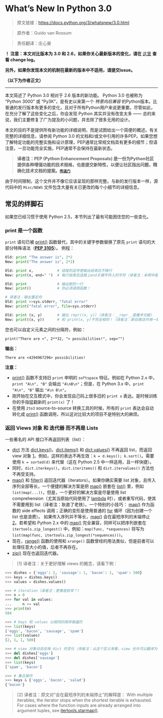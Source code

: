 # What’s New In Python 3.0

> 原文链接：https://docs.python.org/3/whatsnew/3.0.html

>   原作者：Guido van Rossum

> 责任翻译：庄心昊

__！ 注意：本文对比版本为 3.0 和 2.6，如果你关心最新版本的变化，请在__ [这里](https://docs.python.org/3/whatsnew/changelog.html#changelog) __查看 change log。__

__另外，如果你发现本文的机制在最新的版本中不适用，请提交issue。__

__（以下为作者正文）__

---

本文简述了 Python 3.0 相对于 2.6 版本的新功能。 Python 3.0 也被称为 “Python 3000” 或 “Py3K”，是有史以来第一个 _特意向后兼容_ 的Python版本。比普通的发行版本有更多的变化，且对于所有Python用户来说更重要。尽管如此，在充分了解了这些变化之后，你会发现 Python 其实并没有改变太多 —— 总的来说，我们主要修复了广为提及的小问题，并去除了很多无用的设计。

本文的目的不是提供所有新功能的详细说明，而是试图给出一个简便的概述。有关完整的详细信息，请参阅 Python 3.0 的文档和/或文中引用的许多PEP。如果您想了解特定功能的完整实施和设计原理，PEP通常比常规文档具有更多的细节；但请注意，一旦功能完全实施，PEP通常不会保持在最新状态。

> __译者注：PEP (Python Enhancement Proposals) 是一份为Python社区提供各种增强功能的技术规格，也是提交新特性，以便让社区指出问题，精确化技术文档的提案。[`传送门`](https://www.python.org/dev/peps/)__

由于时间限制，这个文件并不像它应该呈现的那样完整。与新的发行版本一样，源代码中的 `Misc/NEWS` 文件包含大量有关已更改的每个小细节的详细信息。


## 常见的绊脚石

如果您已经习惯于使用 Python 2.5，本节列出了最有可能困住您的一些变化。

### print 是一个函数
`print` 语句已被 [print()](https://docs.python.org/3/library/functions.html#print) 函数替代，其中的关键字参数替换了原先 `print` 语句的大部分特殊语法（[__PEP 3105__](https://www.python.org/dev/peps/pep-3105)）。 例程：
```python
Old: print "The answer is", 2*2
New: print("The answer is", 2*2)

Old: print x,           # 结尾的逗号使输出结束后不换行
New: print(x, end=" ")  # 每行结束后连接上end关键字传入的字符（译者注：本例中是一个空格）

Old: print              # 输出新的一行
New: print()            # 你必须调用函数！

# 译者注：输出重定向
Old: print >>sys.stderr, "fatal error"
New: print("fatal error", file=sys.stderr)

Old: print (x, y)       # 输出 repr((x, y))（译者注：__repr__是魔术功能）
New: print((x, y))      # 和 print(x, y)不完全相同！（译者注：新旧表达作用一致）
```

您也可以自定义元素之间的分隔符，例如：
```
print("There are <", 2**32, "> possibilities!", sep="")
```
__输出：__
```
There are <4294967296> possibilities!
```
__注意：__

- [print()](https://docs.python.org/3/library/functions.html#print) 函数不支持旧 `print` 申明的 `softspace` 特征。例如在 Python 2.x 中，`print "A\n", "B"` 会输出 `"A\nB\n"`；但是，在 Python 3.x 中，`print "A\n", "B"` 输出 `"A\n B\n"`。
- 刚开始在交互模式中，你会发现自己码上很多旧的 `print x` 表达。是时候训练你的手指猛戳新的 `print(x)` 了！
- 在使用 `2to3` source-to-source 转换工具的时候，所有的 `print` 表达会自动转化成 [print()](https://docs.python.org/3/library/functions.html#print) 函数调用，所以这对比较大的项目不是特别大的麻烦。


### 返回 Views 对象 和 迭代器 而不再是 Lists

一些著名的 API 接口不再返回列表（list）：
- [dict](https://docs.python.org/3/library/stdtypes.html#dict) 方法 [dict.keys()](https://docs.python.org/3/library/stdtypes.html#dict.keys)，[dict.items()](https://docs.python.org/3/library/stdtypes.html#dict.items) 和 [dict.values()](https://docs.python.org/3/library/stdtypes.html#dict.values) 不再返回 list，而返回 view 对象 [1](#q1)。例如，这样的表达不再生效：`k = d.keys(); k.sort()`。需要使用 `k = sorted(d)` 来代替（这在 Python 2.5 中一样适用，且一样快捷）。
- 同时，`dict.iterkeys()`，`dict.iteritems()` 和 `dict.itervalues()` 方法也不再受支持。
- [map()](https://docs.python.org/3/library/functions.html#map) 和 [filter()](https://docs.python.org/3/library/functions.html#filter) 返回迭代器（iterators）。如果你确实需要 list 对象，且传入序列全部等长，一个便捷的解决方案是把 [map()](https://docs.python.org/3/library/functions.html#map) 嵌套在 [list()](https://docs.python.org/3/library/stdtypes.html#list) 里，例如 `list(map(...))`，但是，一个更好的解决方案是尽量使用 list comprehension（尤其当原始代码使用了 [lambda](https://docs.python.org/3/reference/expressions.html#lambda) 时），或者重写代码，使其不需要用到 list（译者注：耿直了老铁）。一个特别的小技巧： [map()](https://docs.python.org/3/library/functions.html#map) 作为函数的 side effects 调用；正确的变形是使用普通的 [for](https://docs.python.org/3/reference/compound_stmts.html#for) 循环（因为创建一个 list 也是浪费）。
如果传入序列并不等长，[map()](https://docs.python.org/3/library/functions.html#map) 会在最短序列的末端停止 [2](#q2)。若希望和 Python 2.x 中的 [map()](https://docs.python.org/3/library/functions.html#map) 完全兼容，同样可以把序列嵌套在 `itertools.zip_longest()` 中，例如：`map(func, *sequences)` 将写为 `list(map(func, itertools.zip_longest(*sequences)))`。
- 现在，[range()](https://docs.python.org/3/library/stdtypes.html#range) 函数的使用和 `xrange()` 函数曾经的用法类似，但是前者可以处理任意大小的值，后者不再存在。
- [zip()](https://docs.python.org/3/library/functions.html#zip) 现在也返回迭代器。

<span class="q1"><span>
> [1] 译者注：关于更好理解 views 的概念，请看下例：

```python
>>> dishes = {'eggs': 2, 'sausage': 1, 'bacon': 1, 'spam': 500}
>>> keys = dishes.keys()
>>> values = dishes.values()  

>>> # iteration（译者注：更像是枚举？）
>>> n = 0  
>>> for val in values:  
...     n += val  
>>> print(n)  
504  

>>> # keys 和 values 以相同的顺序被遍历
>>> list(keys)
['eggs', 'bacon', 'sausage', 'spam']  
>>> list(values)  
[2, 1, 1, 500]  

>>> # view 对象动态反映 dict 的变化（译者注：从这个定义来看，view 也许可以翻译为“快照”）  
>>> del dishes['eggs']  
>>> del dishes['sausage']  
>>> list(keys)  
['spam', 'bacon']  

>>> # 集合操作
>>> keys & {'eggs', 'bacon', 'salad'}  
{'bacon'}  
```

<span class="q1"><span>
> [2] 译者注：原文对“会在最短序列的末端停止”的解释是：
With multiple iterables, the iterator stops when the shortest iterable is exhausted. For cases where the function inputs are already arranged into argument tuples, see [itertools.starmap()](https://docs.python.org/3/library/itertools.html#itertools.starmap).
